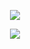 <p align = "center">
<a href="https://github.com/brightlightkim/github-readme-stats">
  <img align="center" src="https://github-readme-stats.vercel.app/api?username=brightlightkim&hide=stars,issues,contribs,prs&count_private=true&theme=gruvbox_light" />
</a>
</p>

<p align = "center">
<a href="https://github.com/brightlightkim/github-readme-stats">
  <img align="center" src="https://github-readme-stats.vercel.app/api/top-langs/?username=brightlightkim&layout=compact&hide=html" />
</a>
</p>

<!--
**brightlightkim/brightlightkim** is a ✨ _special_ ✨ repository because its `README.md` (this file) appears on your GitHub profile.

Here are some ideas to get you started:

- 🔭 I’m currently working on ...
- 🌱 I’m currently learning ...
- 👯 I’m looking to collaborate on ...
- 🤔 I’m looking for help with ...
- 💬 Ask me about ...
- 📫 How to reach me: ...
- 😄 Pronouns: ...
- ⚡ Fun fact: ...
-->
